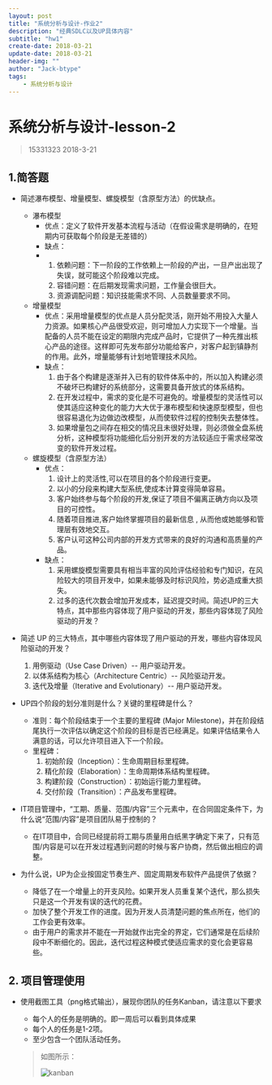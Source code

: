 ```yaml
---
layout: post
title: "系统分析与设计-作业2"
description: "经典SDLC以及UP具体内容"
subtitle: "hw1"
create-date: 2018-03-21
update-date: 2018-03-21
header-img: ""
author: "Jack-btype"
tags:
    - 系统分析与设计
---
```


# 系统分析与设计-lesson-2

> 15331323 2018-3-21

## 1.简答题

   - 简述瀑布模型、增量模型、螺旋模型（含原型方法）的优缺点。
     - 瀑布模型
       - 优点：定义了软件开发基本流程与活动（在假设需求是明确的，在短期内可获取每个阶段是无差错的）
       - 缺点：
       - 1. 依赖问题：下一阶段的工作依赖上一阶段的产出，一旦产出出现了失误，就可能这个阶段难以完成。
         2. 容错问题：在后期发现需求问题，工作量会很巨大。
         3. 资源调配问题：知识技能需求不同、人员数量要求不同。
     - 增量模型
       - 优点：采用增量模型的优点是人员分配灵活，刚开始不用投入大量人力资源。如果核心产品很受欢迎，则可增加人力实现下一个增量。当配备的人员不能在设定的期限内完成产品时，它提供了一种先推出核心产品的途径。这样即可先发布部分功能给客户，对客户起到镇静剂的作用。此外，增量能够有计划地管理技术风险。
       - 缺点：
         1. 由于各个构建是逐渐并入已有的软件体系中的，所以加入构建必须不破坏已构建好的系统部分，这需要具备开放式的体系结构。
         2. 在开发过程中，需求的变化是不可避免的。增量模型的灵活性可以使其适应这种变化的能力大大优于瀑布模型和快速原型模型，但也很容易退化为边做边改模型，从而使软件过程的控制失去整体性。
         3. 如果增量包之间存在相交的情况且未很好处理，则必须做全盘系统分析，这种模型将功能细化后分别开发的方法较适应于需求经常改变的软件开发过程。
     - 螺旋模型（含原型方法）
       - 优点：
         1. 设计上的灵活性,可以在项目的各个阶段进行变更。
         2. 以小的分段来构建大型系统,使成本计算变得简单容易。
         3. 客户始终参与每个阶段的开发,保证了项目不偏离正确方向以及项目的可控性。
         4. 随着项目推进,客户始终掌握项目的最新信息 , 从而他或她能够和管理层有效地交互。
         5. 客户认可这种公司内部的开发方式带来的良好的沟通和高质量的产品。
       - 缺点：
         1. 采用螺旋模型需要具有相当丰富的风险评估经验和专门知识，在风险较大的项目开发中，如果未能够及时标识风险，势必造成重大损失。
         2. 过多的迭代次数会增加开发成本，延迟提交时间。简述UP的三大特点，其中那些内容体现了用户驱动的开发，那些内容体现了风险驱动的开发？
   - 简述 UP 的三大特点，其中哪些内容体现了用户驱动的开发，哪些内容体现风险驱动的开发？
     1. 用例驱动（Use Case Driven）-- 用户驱动开发。
     2. 以体系结构为核心（Architecture Centric）-- 风险驱动开发。
     3. 迭代及增量（Iterative and Evolutionary）-- 用户驱动开发。


   - UP四个阶段的划分准则是什么？关键的里程碑是什么？
     - 准则：每个阶段结束于一个主要的里程碑 (Major Milestone)，并在阶段结尾执行一次评估以确定这个阶段的目标是否已经满足。如果评估结果令人满意的话，可以允许项目进入下一个阶段。
     - 里程碑：
       1. 初始阶段（Inception）：生命周期目标里程碑。
       2. 精化阶段（Elaboration）：生命周期体系结构里程碑。
       3. 构建阶段（Construction）：初始运行能力里程碑。
       4. 交付阶段（Transition）：产品发布里程碑。
   - IT项目管理中，“工期、质量、范围/内容”三个元素中，在合同固定条件下，为什么说“范围/内容”是项目团队易于控制的？
     - 在IT项目中，合同已经提前将工期与质量用白纸黑字确定下来了，只有范围/内容是可以在开发过程遇到问题的时候与客户协商，然后做出相应的调整。
   - 为什么说，UP为企业按固定节奏生产、固定周期发布软件产品提供了依据？
     - 降低了在一个增量上的开支风险。如果开发人员重复某个迭代，那么损失只是这一个开发有误的迭代的花费。
     - 加快了整个开发工作的进度。因为开发人员清楚问题的焦点所在，他们的工作会更有效率。
     - 由于用户的需求并不能在一开始就作出完全的界定，它们通常是在后续阶段中不断细化的。因此，迭代过程这种模式使适应需求的变化会更容易些。

## 2. 项目管理使用
   - 使用截图工具（png格式输出），展现你团队的任务Kanban，请注意以下要求
     - 每个人的任务是明确的。即一周后可以看到具体成果
     - 每个人的任务是1-2项。
     - 至少包含一个团队活动任务。

     >  如图所示：
     >
     > ![kanban](../../../../img/lesson2_kanban.png)


